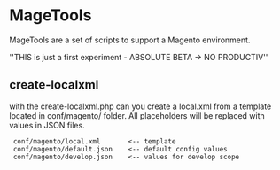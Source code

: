 # MageTools

MageTools are a set of scripts to support a Magento environment.

''THIS is just a first experiment - ABSOLUTE BETA -> NO PRODUCTIV''

## create-localxml

with the create-localxml.php can you create a local.xml from a template located
in conf/magento/ folder. All placeholders will be replaced with values in
JSON files.

```
 conf/magento/local.xml       <-- template
 conf/magento/default.json    <-- default config values
 conf/magento/develop.json    <-- values for develop scope
```
